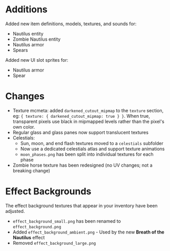 # Additions
Added new item definitions, models, textures, and sounds for:
- Nautilus entity
- Zombie Nautilus entity
- Nautilus armor
- Spears

Added new UI slot sprites for:
- Nautilus armor
- Spear

# Changes
- Texture mcmeta: added `darkened_cutout_mipmap` to the `texture` section, eg: `{ texture: { darkened_cutout_mipmap: true } }`. When true, transparent pixels use black in mipmapped levels rather than the pixel's own color.
- Regular glass and glass panes now support translucent textures
- Celestials:
  - Sun, moon, and end flash textures moved to a `celestials` subfolder
  - Now use a dedicated celestials atlas and support texture animations
  - `moon_phases.png` has been split into individual textures for each phase
- Zombie horse texture has been redesigned (no UV changes; not a breaking change)

# Effect Backgrounds
The effect background textures that appear in your inventory have been adjusted.
- `effect_background_small.png` has been renamed to `effect_background.png`
- Added `effect_background_ambient.png` - Used by the new **Breath of the Nautilus** effect
- Removed `effect_background_large.png`